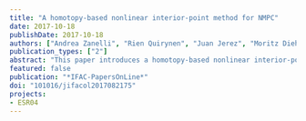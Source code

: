 ```yaml
---
title: "A homotopy-based nonlinear interior-point method for NMPC"
date: 2017-10-18
publishDate: 2017-10-18
authors: ["Andrea Zanelli", "Rien Quirynen", "Juan Jerez", "Moritz Diehl"]
publication_types: ["2"]
abstract: "This paper introduces a homotopy-based nonlinear interior-point method that can exploit warm-starts for an efficient real-time implementation of nonlinear model predictive control (NMPC) The algorithm performs a homotopy on a tightened problem with a fixed value of the barrier parameter during which the initial state is changed gradually Once an approximate solution to the tightened problem is obtained, a second homotopy is performed that shrinks the barrier parameter in order to compute a solution to the original problem Theoretical results are presented on the local convergence, which provide a second order contraction estimate for both phases of the algorithm In order to assess the potential of the proposed scheme, it has been implemented in the software package FORCES NLP Its performance on a non-trivial NMPC case study is shown, where a speedup of up to one order of magnitude is obtained"
featured: false
publication: "*IFAC-PapersOnLine*"
doi: "101016/jifacol2017082175"
projects:
- ESR04
---
```


